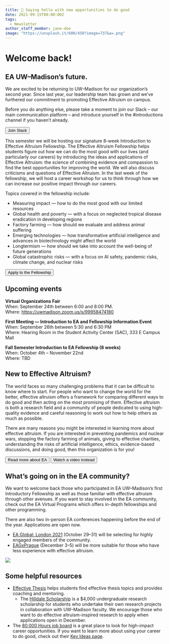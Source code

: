 ```yaml
---
title: 👋 Saying hello with new opportunities to do good
date: 2021-09-15T00:00:00Z
tags:
  - Newsletter
author_staff_member: jane-doe
image: "https://unsplash.it/600/450?image=737&a=.png"
---
```


# Welcome back!

## EA UW–Madison’s future.

We are excited to be returning to UW–Madison for our organization’s second year. Since last year, our leadership team has grown and we’ve furthered our commitment to promoting Effective Altruism on campus.

Before you do anything else, please take a moment to join our Slack – our main communication platform – and introduce yourself in the #introductions channel if you haven’t already.

<button>Join Slack</button>

This semester we will be hosting our signature 8-week Introduction to Effective Altruism Fellowship. The Effective Altruism Fellowship helps students figure out how we can do the most good with our lives (and particularly our careers) by introducing the ideas and applications of Effective Altruism: the science of combining evidence and compassion to find the best opportunities for improving the world. We will also discuss criticisms and questions of Effective Altruism. In the last week of the fellowship, we will host a career workshop for us to think through how we can increase our positive impact through our careers.

Topics covered in the fellowship include:

- Measuring impact — how to do the most good with our limited resources
- Global health and poverty — with a focus on neglected tropical disease eradication in developing regions
- Factory farming — how should we evaluate and address animal suffering
- Emerging technologies — how transformative artificial intelligence and advances in biotechnology might affect the world
- Longtermism — how should we take into account the well-being of future generations
- Global catastrophic risks — with a focus on AI safety, pandemic risks, climate change, and nuclear risks

<button>Apply to the Fellowship</button>

## Upcoming events

**Virtual Organizations Fair**<br/>
When: September 24th between 6:00 and 8:00 PM.<br/>
Where: https://uwmadison.zoom.us/s/99958474180

**First Meeting — Introduction to EA and Fellowship Information Event**<br/>
When: September 26th between 5:30 and 6:30 PM<br/>
Where: Hearing Room in the Student Activity Center (SAC), 333 E Campus Mall

**Fall Semester Introduction to EA Fellowship (8 weeks)**<br/>
When: October 4th – November 22nd<br/>
Where: TBD

## New to Effective Altruism?

The world faces so many challenging problems that it can be difficult to know where to start. For people who want to change the world for the better, effective altruism offers a framework for comparing different ways to do good and then acting on the most promising of them. Effective altruism is both a research field and a community of people dedicated to using high-quality evidence and careful reasoning to work out how to help others as much as possible.

There are many reasons you might be interested in learning more about effective altruism. If you are interested in preventing pandemics and nuclear wars, stopping the factory farming of animals, giving to effective charities, understanding the risks of artificial intelligence, ethics, evidence-based discussions, and doing good, then this organization is for you!

<button>Read more about EA</button>
<button>Watch a video instead</button>

## What’s going on in the EA community?

We want to welcome back those who participated in EA UW–Madison’s first Introductory Fellowship as well as those familiar with effective altruism through other avenues. If you want to stay involved in the EA community, check out the EA Virtual Programs which offers in-depth fellowships and other programming.

There are also two in-person EA conferences happening before the end of the year. Applications are open now.

- <a href="https://www.eaglobal.org/events/london2021/" target="_blank">EA Global: London 2021</a> (October 29–31) will be selecting for highly engaged members of the community.
- <a href="https://www.eaglobal.org/events/eagxprague-2021/" target="_blank">EAGxPrague</a> (December 3–5) will be more suitable for those who have less experience with effective altruism.

<img src="https://lh6.googleusercontent.com/Yw0NXfbgl-WJw66l6kLuiqpuFuoQDEsR9DBIYuuJ5MC_wlXm2mB1bYeiY2qSrD9SXwi22-_O4oQ38SKJ7YQ126eOxhXp3nvV698FVtAVFJuyMMKO5J5aUyCjqKv3piaEHw8vjK4=s0">

## Some helpful resources

- <a href="https://effectivethesis.org/" target="_blank">Effective Thesis</a> helps students find effective thesis topics and provides coaching and mentoring.
  - The <a href="https://awards.advising.wisc.edu/all-scholarships/hilldale-undergraduatefaculty-research-fellowship/" target="_blank">Hilldale Scholarship</a> is a $4,000 undergraduate research scholarship for students who undertake their own research projects in collaboration with UW–Madison faculty. We encourage those who want to do effective altruism-inspired research to apply when applications open in December.
- The <a href="https://80000hours.org/job-board/" target="_blank">80,000 Hours job board</a> is a great place to look for high-impact career opportunities. If you want to learn more about using your career to do good, check out their <a href="https://80000hours.org/key-ideas/" target="_blank">Key Ideas page</a>.
